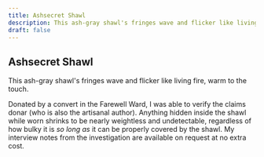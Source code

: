 ```yaml
---
title: Ashsecret Shawl
description: This ash-gray shawl's fringes wave and flicker like living fire, warm to the touch....
draft: false
---
```


## Ashsecret Shawl

This ash-gray shawl's fringes wave and flicker like living fire, warm to the touch.

Donated by a convert in the Farewell Ward, I was able to verify the claims donar (who is also
the artisanal author). Anything hidden inside the shawl while worn shrinks to be nearly
weightless and undetectable, regardless of how bulky it is *so long as* it can be properly
covered by the shawl. My interview notes from the investigation are available on request at no
extra cost.
